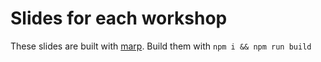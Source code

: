 # Slides for each workshop

These slides are built with [marp](https://marp.app/).
Build them with `npm i && npm run build`